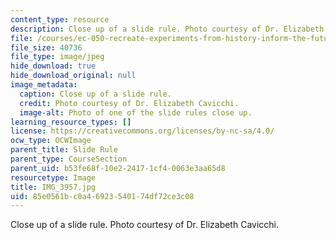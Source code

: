 ```yaml
---
content_type: resource
description: Close up of a slide rule. Photo courtesy of Dr. Elizabeth Cavicchi.
file: /courses/ec-050-recreate-experiments-from-history-inform-the-future-from-the-past-galileo-january-iap-2010/85e0561bc0a46923540174df72ce3c08_IMG_3957.jpg
file_size: 40736
file_type: image/jpeg
hide_download: true
hide_download_original: null
image_metadata:
  caption: Close up of a slide rule.
  credit: Photo courtesy of Dr. Elizabeth Cavicchi.
  image-alt: Photo of one of the slide rules close up.
learning_resource_types: []
license: https://creativecommons.org/licenses/by-nc-sa/4.0/
ocw_type: OCWImage
parent_title: Slide Rule
parent_type: CourseSection
parent_uid: b53fe68f-10e2-2417-1cf4-0063e3aa65d8
resourcetype: Image
title: IMG_3957.jpg
uid: 85e0561b-c0a4-6923-5401-74df72ce3c08
---
```

Close up of a slide rule. Photo courtesy of Dr. Elizabeth Cavicchi.
